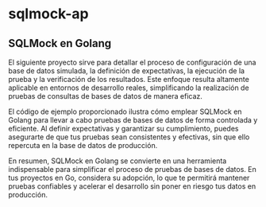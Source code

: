 # sqlmock-ap
## SQLMock en Golang

El siguiente proyecto sirve para detallar el proceso de configuración de una base de datos simulada, la definición de expectativas, la ejecución de la prueba y la verificación de los resultados. Este enfoque resulta altamente aplicable en entornos de desarrollo reales, simplificando la realización de pruebas de consultas de bases de datos de manera eficaz.

El código de ejemplo proporcionado ilustra cómo emplear SQLMock en Golang para llevar a cabo pruebas de bases de datos de forma controlada y eficiente. Al definir expectativas y garantizar su cumplimiento, puedes asegurarte de que tus pruebas sean consistentes y efectivas, sin que ello repercuta en la base de datos de producción.

En resumen, SQLMock en Golang se convierte en una herramienta indispensable para simplificar el proceso de pruebas de bases de datos. En tus proyectos en Go, considera su adopción, lo que te permitirá mantener pruebas confiables y acelerar el desarrollo sin poner en riesgo tus datos en producción.

